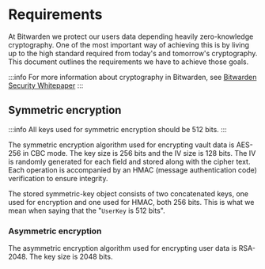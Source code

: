 # Requirements

At Bitwarden we protect our users data depending heavily zero-knowledge cryptography. One of the
most important way of achieving this is by living up to the high standard required from today's and
tomorrow's cryptography. This document outlines the requirements we have to achieve those goals.

:::info
For more information about cryptography in Bitwarden, see
[Bitwarden Security Whitepaper](https://bitwarden.com/help/bitwarden-security-white-paper/)
:::

## Symmetric encryption

:::info
All keys used for symmetric encryption should be 512 bits.
:::

The symmetric encryption
algorithm used for encrypting vault data is AES-256 in CBC mode. The key size is 256 bits and the IV
size is 128 bits. The IV is randomly generated for each field and stored along with the cipher text.
Each operation is accompanied by an HMAC (message authentication code) verification to ensure
integrity.

The stored symmetric-key object consists of two concatenated keys, one used for encryption and one
used for HMAC, both 256 bits. This is what we mean when saying that the "`UserKey` is 512 bits".

### Asymmetric encryption

The asymmetric encryption algorithm used for encrypting user data is RSA-2048. The key size is 2048
bits.
